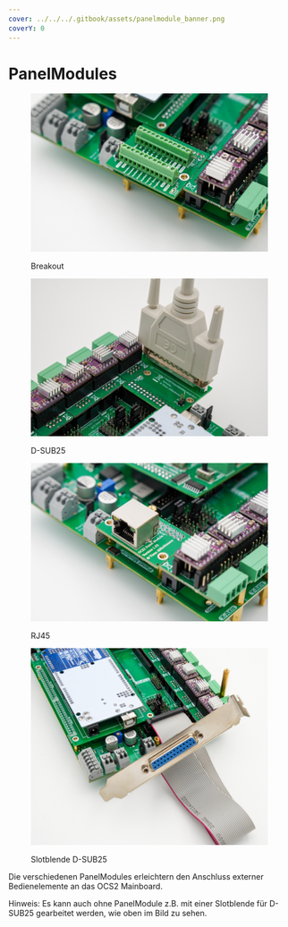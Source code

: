 ```yaml
---
cover: ../../../.gitbook/assets/panelmodule_banner.png
coverY: 0
---
```


# PanelModules

<div>

<figure><img src="../../../.gitbook/assets/panel breakout-3-1200px.jpg" alt=""><figcaption><p>Breakout</p></figcaption></figure>

 

<figure><img src="../../../.gitbook/assets/panel d-sub25-4-1200px.jpg" alt=""><figcaption><p>D-SUB25</p></figcaption></figure>

 

<figure><img src="../../../.gitbook/assets/panel rj45-1200px (1).jpg" alt=""><figcaption><p>RJ45</p></figcaption></figure>

 

<figure><img src="../../../.gitbook/assets/panel slotblende-3-1200px.jpg" alt=""><figcaption><p>Slotblende D-SUB25</p></figcaption></figure>

</div>

Die verschiedenen PanelModules erleichtern den Anschluss externer Bedienelemente an das OCS2 Mainboard.&#x20;

Hinweis: Es kann auch ohne PanelModule z.B. mit einer Slotblende für D-SUB25 gearbeitet werden, wie oben im Bild zu sehen.
